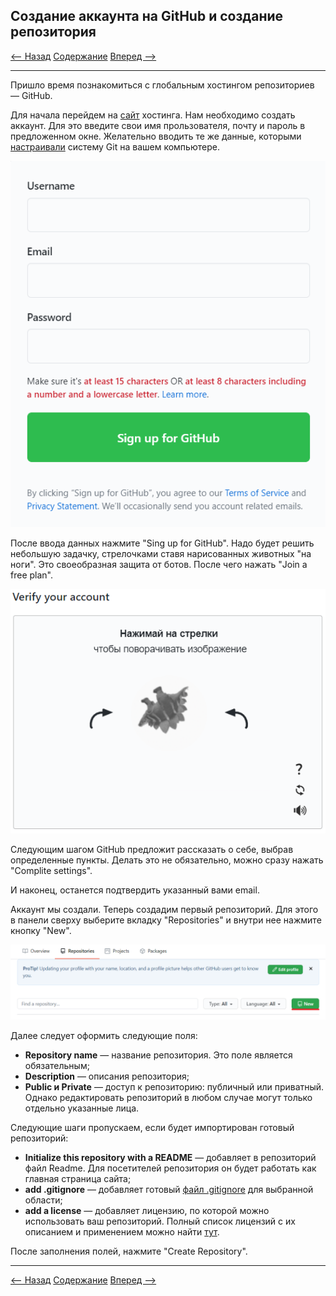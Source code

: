 ## Создание аккаунта на GitHub и создание репозитория

[<-- Назад](./7_GitIgnore.md)
[Содержание](./readme.md)
[Вперед -->](./9_Work_with_Git_and_GithHub.md)

---

Пришло время познакомиться с глобальным хостингом репозиториев — GitHub.

Для начала перейдем на [сайт](https://github.com/) хостинга. Нам необходимо создать аккаунт. Для это введите свои имя прользователя, почту и пароль в предложенном окне. Желательно вводить те же данные, которыми [настраивали](./3_Settings_Git.md) систему Git на вашем компьютере. 

![Registration](./assets/GitHub/Registration.png)

После ввода данных нажмите "Sing up for GitHub". Надо будет решить небольшую задачку, стрелочками ставя нарисованных животных "на ноги". Это своеобразная защита от ботов. После чего нажать "Join a free plan".

![Captcha](/assets/GitHub/Captcha.png)

Следующим шагом GitHub предложит рассказать о себе, выбрав определенные пункты. Делать это не обязательно, можно сразу нажать "Complite settings". 

И наконец, останется подтвердить указанный вами email. 

Аккаунт мы создали. Теперь создадим первый репозиторий. Для этого в панели сверху выберите вкладку "Repositories" и внутри нее нажмите кнопку "New". 

![CreateRepository](./assets/GitHub/CreateRepository.png)

Далее следует оформить следующие поля:
* **Repository name** — название репозитория. Это поле является обязательным;
* **Description** — описания репозитория;
* **Public и Private** — доступ к репозиторию: публичный или приватный. Однако редактировать репозиторий в любом случае могут только отдельно указанные лица. 

Следующие шаги пропускаем, если будет импортирован готовый репозиторий: 
* **Initialize this repository with a README** — добавляет в репозиторий файл Readme. Для посетителей репозитория он будет работать как главная страница сайта;
* **add .gitignore** — добавляет готовый [файл .gitignore](./7_GitIgnore.md) для выбранной области;
* **add a license** — добавляет лицензию, по которой можно использовать ваш репозиторий. Полный список лицензий с их описанием и применением можно найти [тут](http://licenseit.ru/wiki/index.php).

После заполнения полей, нажмите "Create Repository". 

---
[<-- Назад](./7_GitIgnore.md)
[Содержание](./readme.md)
[Вперед -->](./9_Work_with_Git_and_GithHub.md)